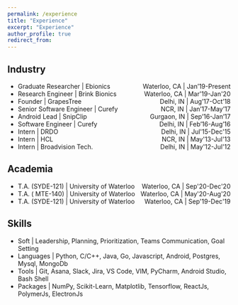 ```yaml
---
permalink: /experience
title: "Experience"
excerpt: "Experience"
author_profile: true
redirect_from: 
---
```




Industry
------
* <div style="float: left">Graduate Researcher | Ebionics</div>  <div style="float: right">Waterloo, CA | Jan’19-Present</div>
* <div style="float: left">Research Engineer | Brink Bionics</div>  <div style="float: right">Waterloo, CA | Mar'19-Jan'20</div>
* <div style="float: left">Founder | GrapesTree</div>  <div style="float: right">Delhi, IN | Aug’17-Oct’18</div>
* <div style="float: left">Senior Software Engineer | Curefy</div>  <div style="float: right">NCR, IN | Jan’17-May’17</div>
* <div style="float: left">Android Lead | SnipClip</div>  <div style="float: right">Gurgaon, IN | Sep’16-Jan’17</div>
* <div style="float: left">Software Engineer | Curefy</div>  <div style="float: right">Delhi, IN | Feb’16-Aug’16</div>
* <div style="float: left">Intern | DRDO</div>  <div style="float: right">Delhi, IN | Jul'15-Dec'15</div>
* <div style="float: left">Intern | HCL</div>  <div style="float: right">NCR, IN | May'13-Jul'13</div>
* <div style="float: left">Intern | Broadvision Tech.</div>  <div style="float: right">Delhi, IN | May'12-Jul'12</div>



<!-- * Research Engineer &#124; Brink Bionics &#124; 2019 
* Founder &#124; GrapesTree &#124; 2017-18
* Senior Software Engineer &#124; Curefy &#124; 2017
* Android Lead &#124; SnipClip &#124; 2016-17
* Software Engineer &#124; Curefy &#124; 2016
* Internships &#124; DRDO &#124; 2015
* Intern &#124; HCL &#124; 2013
* Intern &#124; Broadvision Tech. &#124; 2012 -->

<!-- * <u>Founder</u> &#124; GrapesTree &#124; 2017-18
* <u>Senior Software Engineer</u> &#124; Curefy &#124; 2017
* <u>Android Lead</u> &#124; SnipClip &#124; 2016-17
* <u>Software Engineer</u> &#124; Curefy &#124; 2016
* <u>Internships</u> &#124; DRDO, &#124; 2015
* <u>Intern</u> &#124; HCL &#124; 2013
* <u>Intern</u> &#124; Broadvision Tech. &#124; 2012 -->


Academia
------
* <div style="float: left">T.A. (SYDE-121) | University of Waterloo</div>  <div style="float: right">Waterloo, CA | Sep'20-Dec'20</div>
* <div style="float: left">T.A. ( MTE-140) | University of Waterloo</div>  <div style="float: right">Waterloo, CA | May'20-Aug'20</div>
* <div style="float: left">T.A. (SYDE-121) | University of Waterloo</div>  <div style="float: right">Waterloo, CA | Sep'19-Dec'19</div>


<!-- * <u>Teaching Assistant | UW</u> &#124; C/C++, SYDE-121 at UW &#124; Fall 2019  -->
<!-- * <u>Teaching Assistant | UW</u> &#124; DS/Algo, MTE-140 at UW  &#124; Spring 2020  -->

Skills
------
* Soft &#124; Leadership, Planning, Prioritization, Teams Communication, Goal Setting
* Languages &#124; Python, C/C++, Java, Go, Javascript, Android, Postgres, Mysql, MongoDb
* Tools &#124; Git, Asana, Slack, Jira, VS Code, VIM, PyCharm, Android Studio, Bash Shell 
* Packages &#124; NumPy, Scikit-Learn, Matplotlib, Tensorflow, ReactJs, PolymerJs, ElectronJs